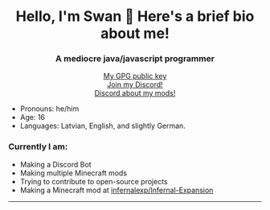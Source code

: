 <h1 align="center">Hello, I'm Swan 👋 Here's a brief bio about me!</h1>
<h3 align="center">A mediocre java/javascript programmer</h3>
<p align="center">
	<a href="https://github.com/SwanX1.gpg" target="blank">My GPG public key</a><br>
	<a href="https://discord.gg/BuSh7HC" target="blank">Join my Discord!</a><br>
	<a href="https://discord.gg/HcDRYkXu2R" target="blank">Discord about my mods!</a>
</p>

 - Pronouns: he/him
 - Age: 16
 - Languages: Latvian, English, and slightly German.

### Currently I am:
 - Making a Discord Bot
 - Making multiple Minecraft mods
 - Trying to contribute to open-source projects
 - Making a Minecraft mod at [infernalexp/Infernal-Expansion](https://github.com/infernalexp/Infernal-Expansion)
 
---
